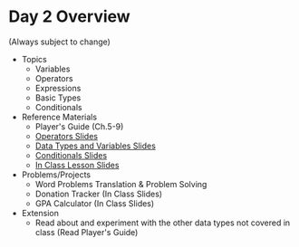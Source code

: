 # Day 2 Overview

(Always subject to change)

- Topics
  - Variables 
  - Operators
  - Expressions
  - Basic Types
  - Conditionals
- Reference Materials
  - Player's Guide (Ch.5-9)  
  - [Operators Slides](https://docs.google.com/presentation/d/1TbmzDTBhkNbE81HU6lWMP8eaLYcJf7xssLgvtqWEJNg/edit?usp=sharing)
  - [Data Types and Variables Slides](https://docs.google.com/a/wecancodeit.org/presentation/d/1fv1Sff-2CgcapULaRcBdGhMs1TTdTcX01etXm4bc_6I/edit?usp=sharing)
  - [Conditionals Slides](https://docs.google.com/presentation/d/1KfgsTgXdNGmSzXDtA594rJBXnPE3Zda4cSGJdcWGlM4/edit?usp=sharing)
  - [In Class Lesson Slides](https://docs.google.com/a/wecancodeit.org/presentation/d/1BEdLuG3_ucGoOnatinjJfwA6U18IxHjCrLGvnfWYi7s/edit?usp=sharing)
- Problems/Projects
  - Word Problems Translation & Problem Solving
  - Donation Tracker (In Class Slides)
  - GPA Calculator (In Class Slides)
- Extension
  - Read about and experiment with the other data types not covered in class (Read Player's Guide)